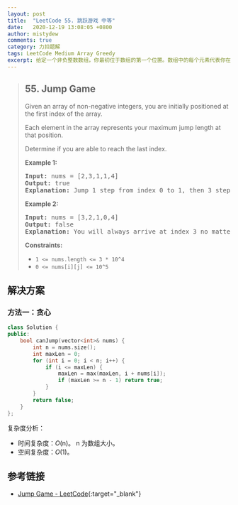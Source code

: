 ```yaml
---
layout: post
title:  "LeetCode 55. 跳跃游戏 中等"
date:   2020-12-19 13:08:05 +0800
author: mistydew
comments: true
category: 力扣题解
tags: LeetCode Medium Array Greedy
excerpt: 给定一个非负整数数组，你最初位于数组的第一个位置。数组中的每个元素代表你在该位置跳跃的最大长度。判断你是否能够到达最后一个位置。
---
```

> ## 55. Jump Game
> 
> Given an array of non-negative integers, you are initially positioned at the first index of the array.
> 
> Each element in the array represents your maximum jump length at that position.
> 
> Determine if you are able to reach the last index.
> 
> **Example 1:**
> 
> <pre>
> <strong>Input:</strong> nums = [2,3,1,1,4]
> <strong>Output:</strong> true
> <strong>Explanation:</strong> Jump 1 step from index 0 to 1, then 3 steps to the last index.
> </pre>
> 
> **Example 2:**
> 
> <pre>
> <strong>Input:</strong> nums = [3,2,1,0,4]
> <strong>Output:</strong> false
> <strong>Explanation:</strong> You will always arrive at index 3 no matter what. Its maximum jump length is 0, which makes it impossible to reach the last index.
> </pre>
>  
> **Constraints:**
> 
> * `1 <= nums.length <= 3 * 10^4`
> * `0 <= nums[i][j] <= 10^5`

## 解决方案

### 方法一：贪心

```cpp
class Solution {
public:
    bool canJump(vector<int>& nums) {
        int n = nums.size();
        int maxLen = 0;
        for (int i = 0; i < n; i++) {
            if (i <= maxLen) {
                maxLen = max(maxLen, i + nums[i]);
                if (maxLen >= n - 1) return true;
            }
        }
        return false;
    }
};
```

复杂度分析：
* 时间复杂度：*O*(n)。
  n 为数组大小。
* 空间复杂度：*O*(1)。

## 参考链接

* [Jump Game - LeetCode](https://leetcode.com/problems/jump-game/){:target="_blank"}
